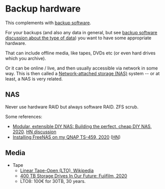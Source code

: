 # Backup hardware

This complements with [backup software](backup-software.md).

For your backups
(and also any data in general,
 but see [backup software discussion about the type of data](backup-software.md))
you want to have some appropriate hardware.

That can include offline media, like tapes, DVDs etc
(or even hard drives which you archive).

Or it can be online / live, and then usually accessible via network in some way.
This is then called a [Network-attached storage (NAS)](https://en.wikipedia.org/wiki/Network-attached_storage) system
-- or at least, a NAS is very related.


## NAS

Never use hardware RAID but always software RAID.
ZFS scrub.

Some references:

* [Modular, extensible DIY NAS: Building the perfect, cheap DIY NAS, 2020](https://blog.georgovassilis.com/2020/04/01/building-the-perfect-cheap-diy-nas/).
  [HN discussion](https://news.ycombinator.com/item?id=24677407)
* [Installing FreeNAS on my QNAP TS-459, 2020](https://humaidq.ae/blog/qnap/) ([HN](https://news.ycombinator.com/item?id=23529147))


## Media

* Tape
  * [Linear Tape-Open (LTO), Wikipedia](https://en.wikipedia.org/wiki/Linear_Tape-Open)
  * [400 TB Storage Drives In Our Future: Fujifilm, 2020](https://www.anandtech.com/show/15888/400-tb-storage-drives-in-our-future-fujifilm)
  * LTO8: 100€ for 30TB, 30 years.

